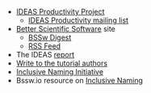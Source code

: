<!-- intro -->
  * [IDEAS Productivity Project](http://ideas-productivity.org)
    * [IDEAS Productivity mailing list](http://eepurl.com/cQCyJ5)
  * [Better Scientific Software](https://bssw.io) site
    * [BSSw Digest](https://bssw.io/pages/receive-our-email-digest)
    * [RSS Feed](https://bssw.io/items.rss)
  * The IDEAS [report](https://doi.org/10.2172/1606662)
  * [Write to the tutorial authors](mailto:bssw-tutorial@lists.mcs.anl.gov)
  * [Inclusive Naming Initiative](https://inclusivenaming.org/)
  * Bssw.io resource on [Inclusive Naming](https://bssw.io/items/inclusive-naming-initiative)

